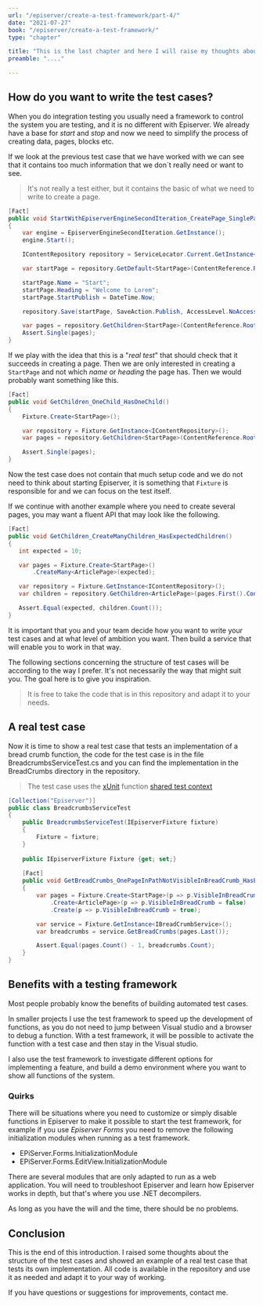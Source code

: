 ```yaml
---
url: "/episerver/create-a-test-framework/part-4/"
date: "2021-07-27"
book: "/episerver/create-a-test-framework/"
type: "chapter"

title: "This is the last chapter and here I will raise my thoughts about the structure of the test cases and show some examples."
preamble: "...."

---
```


## How do you want to write the test cases?

When you do integration testing you usually need a framework to control the system you are testing, and it is no different with Episerver. We already have a base for *start* and *stop* and now we need to simplify the process of creating data, pages, blocks etc.

If we look at the previous test case that we have worked with we can see that it contains too much information that we don´t really need or want to see.

> It's not really a test either, but it contains the basic of what we need to write to create a page.

```csharp
[Fact]
public void StartWithEpiserverEngineSecondIteration_CreatePage_SinglePageExists()
{
    var engine = EpiserverEngineSecondIteration.GetInstance();
    engine.Start();

    IContentRepository repository = ServiceLocator.Current.GetInstance<IContentRepository>();

    var startPage = repository.GetDefault<StartPage>(ContentReference.RootPage);

    startPage.Name = "Start";
    startPage.Heading = "Welcome to Lorem";
    startPage.StartPublish = DateTime.Now;

    repository.Save(startPage, SaveAction.Publish, AccessLevel.NoAccess);

    var pages = repository.GetChildren<StartPage>(ContentReference.RootPage);
    Assert.Single(pages);
}
```

If we play with the idea that this is a "_real test_" that should check that it succeeds in creating a page. Then we are only interested in creating a `StartPage` and not which _name_ or _heading_ the page has. Then we would probably want something like this.


```csharp
[Fact]
public void GetChildren_OneChild_HasOneChild()
{
    Fixture.Create<StartPage>();

    var repository = Fixture.GetInstance<IContentRepository>();
    var pages = repository.GetChildren<StartPage>(ContentReference.RootPage);

    Assert.Single(pages);
}
```

Now the test case does not contain that much setup code and we do not need to think about starting Episerver, it is something that `Fixture` is responsible for and we can focus on the test itself.

If we continue with another example where you need to create several pages, you may want a fluent API that may look like the following.

 ```csharp
[Fact]
public void GetChildren_CreateManyChildren_HasExpectedChildren()
{
    int expected = 10;

    var pages = Fixture.Create<StartPage>()
        .CreateMany<ArticlePage>(expected);

    var repository = Fixture.GetInstance<IContentRepository>();
    var children = repository.GetChildren<ArticlePage>(pages.First().ContentLink);

    Assert.Equal(expected, children.Count());
}
 ```

It is important that you and your team decide how you want to write your test cases and at what level of ambition you want. Then build a service that will enable you to work in that way.

The following sections concerning the structure of test cases will be according to the way I prefer. It's not necessarily the way that might suit you. The goal here is to give you inspiration.

> It is free to take the code that is in this repository and adapt it to your needs.

## A real test case

Now it is time to show a real test case that tests an implementation of a bread crumb function, the code for the test case is in the file BreadcrumbsServiceTest.cs and you can find the implementation in the BreadCrumbs directory in the repository.

> The test case uses the [xUnit](https://xunit.net/) function [shared test context](https://xunit.net/docs/shared-context)

```csharp
[Collection("Episerver")]
public class BreadcrumbsServiceTest
{
    public BreadcrumbsServiceTest(IEpiserverFixture fixture) 
    {
        Fixture = fixture;
    }
    
    public IEpiserverFixture Fixture {get; set;}
        
    [Fact]
    public void GetBreadCrumbs_OnePageInPathNotVisibleInBreadCrumb_HasExpectedCount()
    {
        var pages = Fixture.Create<StartPage>(p => p.VisibleInBreadCrumb = true)
            .Create<ArticlePage>(p => p.VisibleInBreadCrumb = false)
            .Create(p => p.VisibleInBreadCrumb = true);

        var service = Fixture.GetInstance<IBreadCrumbService>();
        var breadcrumbs = service.GetBreadCrumbs(pages.Last());

        Assert.Equal(pages.Count() - 1, breadcrumbs.Count);
    }
}

```

## Benefits with a testing framework

Most people probably know the benefits of building automated test cases.

In smaller projects I use the test framework to speed up the development of functions, as you do not need to jump between Visual studio and a browser to debug a function. With a test framework, it will be possible to activate the function with a test case and then stay in the Visual studio.

I also use the test framework to investigate different options for implementing a feature, and build a demo environment where you want to show all functions of the system.

### Quirks

There will be situations where you need to customize or simply disable functions in Episerver to make it possible to start the test framework, for example if you use _Episerver Forms_ you need to remove the following initialization modules when running as a test framework.

- EPiServer.Forms.InitializationModule
- EPiServer.Forms.EditView.InitializationModule

There are several modules that are only adapted to run as a web application. You will need to troubleshoot Episerver and learn how Episerver works in depth, but that's where you use .NET decompilers.

As long as you have the will and the time, there should be no problems.

## Conclusion

This is the end of this introduction. I raised some thoughts about the structure of the test cases and showed an example of a real test case that tests its own implementation. All code is available in the repository and use it as needed and adapt it to your way of working.

If you have questions or suggestions for improvements, contact me.
